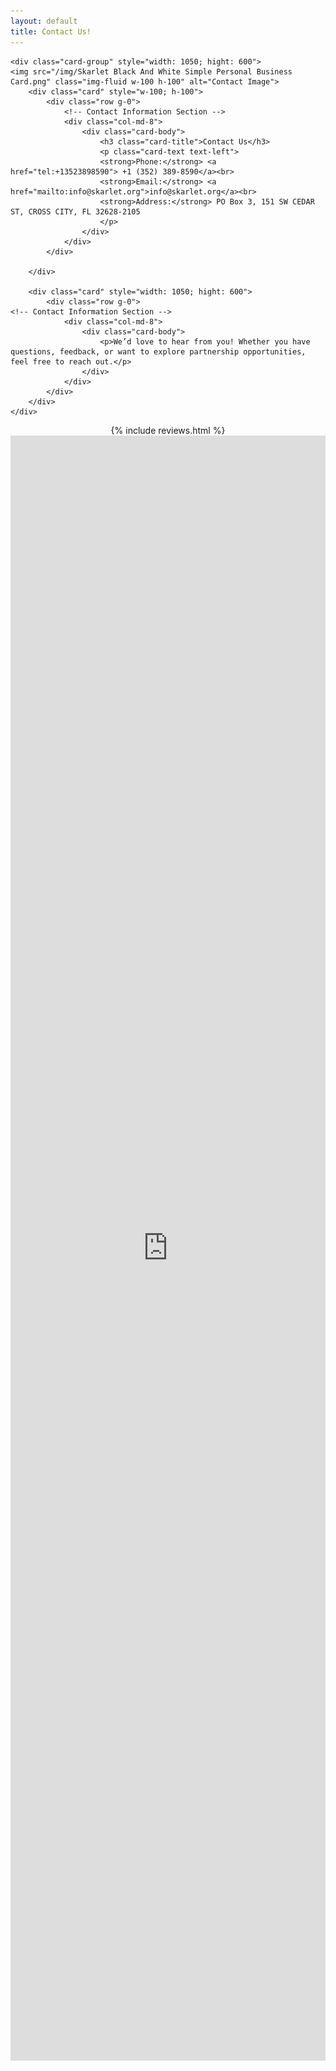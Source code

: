 ```yaml
---
layout: default
title: Contact Us!
---
```



<div class="jumbotron jumbotron-fluid">
  <div class="container">

<!-- Bootstrap Contact Card with Image -->
	<div class="card-group" style="width: 1050; hight: 600">
	<img src="/img/Skarlet Black And White Simple Personal Business Card.png" class="img-fluid w-100 h-100" alt="Contact Image">
		<div class="card" style="w-100; h-100">
			<div class="row g-0">
				<!-- Contact Information Section -->
				<div class="col-md-8">
					<div class="card-body">
						<h3 class="card-title">Contact Us</h3>
						<p class="card-text text-left">
						<strong>Phone:</strong> <a href="tel:+13523898590"> +1 (352) 389-8590</a><br>
						<strong>Email:</strong> <a href="mailto:info@skarlet.org">info@skarlet.org</a><br>
						<strong>Address:</strong> PO Box 3, 151 SW CEDAR ST, CROSS CITY, FL 32628-2105
						</p>
					</div>
				</div>
			</div>

		</div>
  
		<div class="card" style="width: 1050; hight: 600">
			<div class="row g-0">
    <!-- Contact Information Section -->
				<div class="col-md-8">
					<div class="card-body">
						<p>We’d love to hear from you! Whether you have questions, feedback, or want to explore partnership opportunities, feel free to reach out.</p>
					</div>
				</div>
			</div>
		</div>
	</div>
</div>
<center>
{% include reviews.html %}
</center>
</div>  


<iframe src='https://outlook.office365.com/book/BookWithSkarletCorpforaFreeconsultation@skarlet.org/' width='100%' height='2600' scrolling='no' style='border:0'></iframe>



